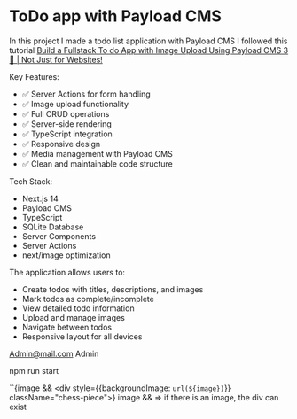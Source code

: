 # ToDo app with Payload CMS

In this project I made a todo list application with Payload CMS
I followed this tutorial [Build a Fullstack To do App with Image Upload Using Payload CMS 3 🚀 | Not Just for Websites!](https://www.youtube.com/watch?v=v_ga0nzm-wU)

Key Features:

- ✅ Server Actions for form handling
- ✅ Image upload functionality
- ✅ Full CRUD operations
- ✅ Server-side rendering
- ✅ TypeScript integration
- ✅ Responsive design
- ✅ Media management with Payload CMS
- ✅ Clean and maintainable code structure

Tech Stack:

- Next.js 14
- Payload CMS
- TypeScript
- SQLite Database
- Server Components
- Server Actions
- next/image optimization

The application allows users to:

- Create todos with titles, descriptions, and images
- Mark todos as complete/incomplete
- View detailed todo information
- Upload and manage images
- Navigate between todos
- Responsive layout for all devices




Admin@mail.com
Admin

npm run start

``{image && <div style={{backgroundImage: `url(${image})`}} className="chess-piece"></div>}
image && => if there is an image, the div can exist
